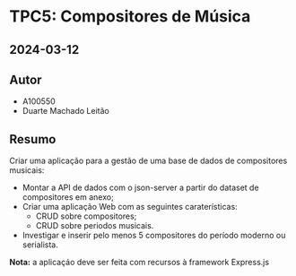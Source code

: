 # TPC5: Compositores de Música

## 2024-03-12

## Autor

- A100550
- Duarte Machado Leitão

## Resumo

Criar uma aplicação para a gestão de uma base de dados de compositores musicais:
- Montar a API de dados com o json-server a partir do dataset de compositores em anexo;
- Criar uma aplicação Web com as seguintes caraterísticas:
    - CRUD sobre compositores;
    - CRUD sobre periodos musicais.
- Investigar e inserir pelo menos 5 compositores do período moderno ou serialista.

**Nota:** a aplicaçáo deve ser feita com recursos à framework Express.js